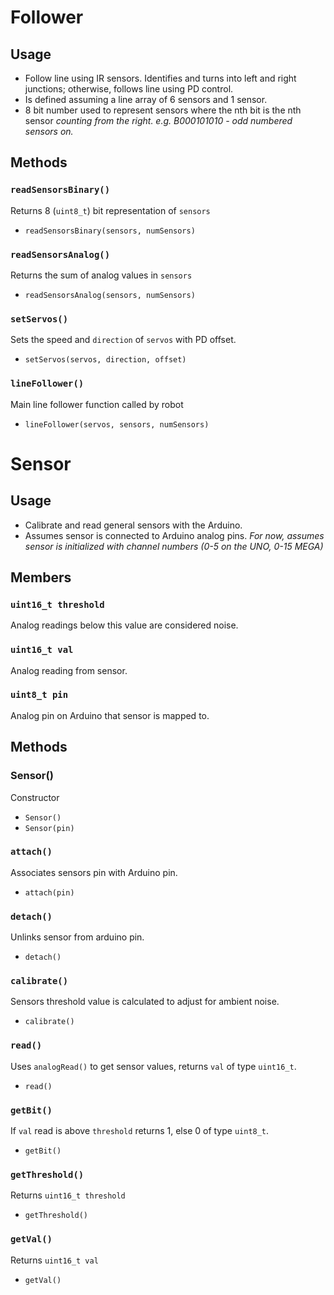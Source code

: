 # Follower

## Usage

* Follow line using IR sensors. Identifies and turns into left and right junctions; otherwise, follows line using PD control.
* Is defined assuming a line array of 6 sensors and 1 sensor.
* 8 bit number used to represent sensors where the nth bit is the nth sensor *counting from the right. e.g. B000101010 - odd numbered sensors on.*

## Methods

### `readSensorsBinary()`
Returns 8 (`uint8_t`) bit representation of `sensors`
* `readSensorsBinary(sensors, numSensors)`

### `readSensorsAnalog()`
Returns the sum of analog values in `sensors`
* `readSensorsAnalog(sensors, numSensors)`

### `setServos()`
Sets the speed and `direction` of `servos` with PD offset.
* `setServos(servos, direction, offset)`

### `lineFollower()`
Main line follower function called by robot
* `lineFollower(servos, sensors, numSensors)`

# Sensor

## Usage

* Calibrate and read general sensors with the Arduino.
* Assumes sensor is connected to Arduino analog pins. *For now, assumes sensor is initialized with channel numbers (0-5  on the UNO, 0-15 MEGA)*

## Members

### `uint16_t threshold`
Analog readings below this value are considered noise.
### `uint16_t val`
Analog reading from sensor.
### `uint8_t pin`
Analog pin on Arduino that sensor is mapped to.

## Methods

### Sensor() 
Constructor
* `Sensor()`
* `Sensor(pin)`

### `attach()`
Associates sensors pin with Arduino pin.
* `attach(pin)`

### `detach()`
Unlinks sensor from arduino pin.
* `detach()`

### `calibrate()`
Sensors threshold value is calculated to adjust for ambient noise.
* `calibrate()`

### `read()`
Uses `analogRead()` to get sensor values, returns `val` of type `uint16_t`.
* `read()`

### `getBit()`
If `val` read is above `threshold` returns 1, else 0 of type `uint8_t`.
* `getBit()`

### `getThreshold()`
Returns `uint16_t threshold`
* `getThreshold()`

### `getVal()`
Returns `uint16_t val`
* `getVal()`
